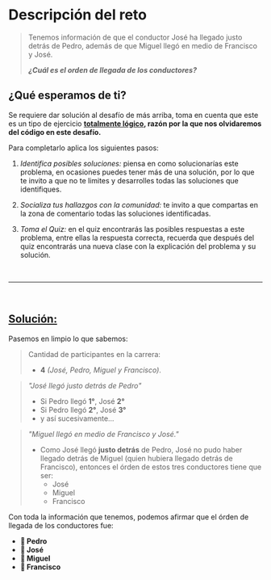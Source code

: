 # Descripción del reto
> Tenemos información de que el conductor José ha llegado justo detrás de Pedro, además de que Miguel llegó en medio de Francisco y José.
>
> _**¿Cuál es el orden de llegada de los conductores?**_

## ¿Qué esperamos de ti?
Se requiere dar solución al desafío de más arriba, toma en cuenta que este es un tipo de ejercicio **<u>totalmente lógico</u>, razón por la que nos olvidaremos del código en este desafío.**

Para completarlo aplica los siguientes pasos:

1. *Identifica posibles soluciones:* piensa en como solucionarías este problema, en ocasiones puedes tener más de una solución, por lo que te invito a que no te limites y desarrolles todas las soluciones que identifiques.

2. *Socializa tus hallazgos con la comunidad:* te invito a que compartas en la zona de comentario todas las soluciones identificadas.

3. *Toma el Quiz:* en el quiz encontrarás las posibles respuestas a este problema, entre ellas la respuesta correcta, recuerda que después del quiz encontrarás una nueva clase con la explicación del problema y su solución.

<br>

---

<br>

## **<u>Solución:</u>**

Pasemos en limpio lo que sabemos:

>Cantidad de participantes en la carrera: 
>- **4** *(José, Pedro, Miguel y Francisco)*.

>_"José llegó justo detrás de Pedro"_
>- Si Pedro llegó **1°**, José **2°**
>- Si Pedro llegó **2°**, José **3°**
>- y así sucesivamente...

>_"Miguel llegó en medio de Francisco y José."_
>- Como José llegó **justo detrás** de Pedro, José no pudo haber llegado detrás de Miguel (quien hubiera llegado detrás de Francisco), entonces el órden de estos tres conductores tiene que ser:
>   - José
>   - Miguel
>   - Francisco

Con toda la información que tenemos, podemos afirmar que el órden de llegada de los conductores fue:
- **🥇 Pedro**
- **🥈 José**
- **🥉 Miguel**
- **👏 Francisco**